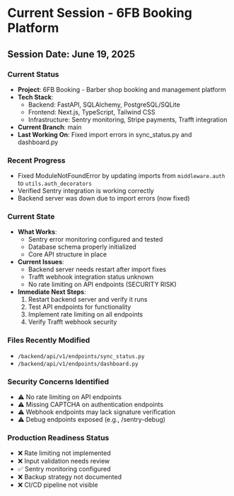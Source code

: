 # Current Session - 6FB Booking Platform

## Session Date: June 19, 2025

### Current Status
- **Project**: 6FB Booking - Barber shop booking and management platform
- **Tech Stack**:
  - Backend: FastAPI, SQLAlchemy, PostgreSQL/SQLite
  - Frontend: Next.js, TypeScript, Tailwind CSS
  - Infrastructure: Sentry monitoring, Stripe payments, Trafft integration
- **Current Branch**: main
- **Last Working On**: Fixed import errors in sync_status.py and dashboard.py

### Recent Progress
- Fixed ModuleNotFoundError by updating imports from `middleware.auth` to `utils.auth_decorators`
- Verified Sentry integration is working correctly
- Backend server was down due to import errors (now fixed)

### Current State
- **What Works**:
  - Sentry error monitoring configured and tested
  - Database schema properly initialized
  - Core API structure in place
- **Current Issues**:
  - Backend server needs restart after import fixes
  - Trafft webhook integration status unknown
  - No rate limiting on API endpoints (SECURITY RISK)
- **Immediate Next Steps**:
  1. Restart backend server and verify it runs
  2. Test API endpoints for functionality
  3. Implement rate limiting on all endpoints
  4. Verify Trafft webhook security

### Files Recently Modified
- `/backend/api/v1/endpoints/sync_status.py`
- `/backend/api/v1/endpoints/dashboard.py`

### Security Concerns Identified
- ⚠️ No rate limiting on API endpoints
- ⚠️ Missing CAPTCHA on authentication endpoints
- ⚠️ Webhook endpoints may lack signature verification
- ⚠️ Debug endpoints exposed (e.g., /sentry-debug)

### Production Readiness Status
- ❌ Rate limiting not implemented
- ❌ Input validation needs review
- ✅ Sentry monitoring configured
- ❌ Backup strategy not documented
- ❌ CI/CD pipeline not visible
